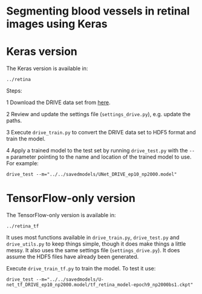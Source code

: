 # Segmenting blood vessels in retinal images using Keras

# Keras version
The Keras version is available in:

  `../retina`

Steps:

1 Download the DRIVE data set from [here](https://www.isi.uu.nl/Research/Databases/DRIVE/).

2 Review and update the settings file (`settings_drive.py`), e.g. update the paths.

3 Execute `drive_train.py` to convert the DRIVE data set to HDF5 format and train the model.

4 Apply a trained model to the test set by running `drive_test.py` with the `--m` parameter pointing to the name and location of the trained model to use. For example:

  `drive_test --m="../../savedmodels/UNet_DRIVE_ep10_np2000.model"`

# TensorFlow-only version
The TensorFlow-only version is available in:

  `../retina_tf`

It uses most functions available in `drive_train.py`, `drive_test.py` and `drive_utils.py` to keep things simple, though it does make things a little messy. It also uses the same settings file (`settings_drive.py`). It does assume the HDF5 files have already been generated.

Execute `drive_train_tf.py` to train the model. To test it use:

  `drive_test --m="../../savedmodels/U-net_tf_DRIVE_ep10_np2000.model/tf_retina_model-epoch9_np2000bs1.ckpt"`
